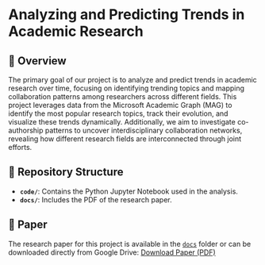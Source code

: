 # Analyzing and Predicting Trends in Academic Research

## 📜 Overview
The primary goal of our project is to analyze and predict trends in academic research over time, focusing
on identifying trending topics and mapping collaboration patterns among researchers across different
fields. This project leverages data from the Microsoft Academic Graph (MAG) to identify the most
popular research topics, track their evolution, and visualize these trends dynamically. Additionally, we
aim to investigate co-authorship patterns to uncover interdisciplinary collaboration networks, revealing
how different research fields are interconnected through joint efforts.

## 📂 Repository Structure
- **`code/`**: Contains the Python Jupyter Notebook used in the analysis.
- **`docs/`**: Includes the PDF of the research paper.

## 📖 Paper
The research paper for this project is available in the [`docs`](docs) folder or can be downloaded directly from Google Drive:
[Download Paper (PDF)](https://drive.google.com/file/d/1E6ClIu7D9DX3avWN-Pb-8YVfsuP66fiM/view?usp=sharing)
